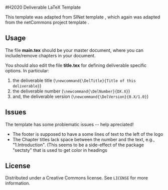 
#H2020 Deliverable LaTeX Template

This template was adapted from SINet template
[](https://github.com/PalmaITEM/deliverables-template), 
which again was adapted from the netCommons project template [](http://www.netcommons.eu).

## Usage

The file **main.tex** should be your master document, where you can include/remove chapters in your document.

You should also edit the file **title.tex** for defining deliverable specific options. In particular:

1. the deliverable title (`\newcommand{\DelTitle}{Title of this deliverable}`)
2. the deliverable number  (`\newcommand{\DelNumber}{DX.X}`)
3. and, the deliverable version (`\newcommand{\DelVersion}{0.X/1.0}`)

## Issues

The template has some problematic issues -- help apreciated!

* The footer is supposed to have a some lines of text to the left of the logo
* The Chapter titles lack space between the number and the text, e.g., "1.Introduction". (This seems to be a side-effect of the package "sectsty" that is used to get color in headings



## License

Distributed under a Creative Commons license. See ``LICENSE`` for more information.
